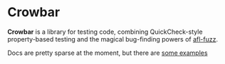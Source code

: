# Crowbar

**Crowbar** is a library for testing code, combining QuickCheck-style
  property-based testing and the magical bug-finding powers of
  [afl-fuzz](http://lcamtuf.coredump.cx/afl/).

Docs are pretty sparse at the moment, but there are [some examples](./examples)
